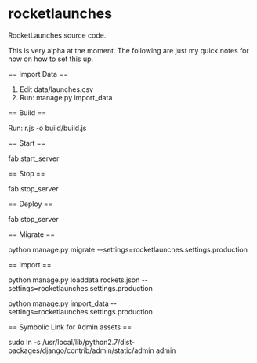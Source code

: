 rocketlaunches
==============

RocketLaunches source code.

This is very alpha at the moment. The following are just my quick notes for now on how to set this up.

== Import Data ==

1. Edit data/launches.csv
2. Run: manage.py import_data

== Build ==

Run: r.js -o build/build.js

== Start ==

fab start_server

== Stop ==

fab stop_server

== Deploy ==

fab stop_server

== Migrate ==

python manage.py migrate --settings=rocketlaunches.settings.production

== Import ==

python manage.py loaddata rockets.json --settings=rocketlaunches.settings.production

python manage.py import_data --settings=rocketlaunches.settings.production

== Symbolic Link for Admin assets == 

sudo ln -s /usr/local/lib/python2.7/dist-packages/django/contrib/admin/static/admin admin


